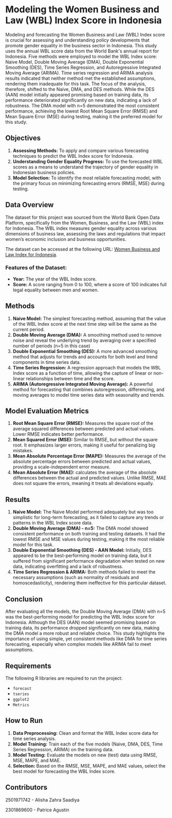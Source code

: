 # Modeling the Women Business and Law (WBL) Index Score in Indonesia
Modeling and forecasting the Women Business and Law (WBL) Index score is crucial for assessing and understanding policy developments that promote gender equality in the business sector in Indonesia. This study uses the annual WBL score data from the World Bank's annual report for Indonesia. Five methods were employed to model the WBL Index score: Naive Model, Double Moving Average (DMA), Double Exponential Smoothing (DES), Time Series Regression, and Autoregressive Integrated Moving Average (ARIMA). Time series regression and ARIMA analysis results indicated that neither method met the established assumptions, rendering them inadequate for this task. The focus of the analysis, therefore, shifted to the Naive, DMA, and DES methods. While the DES (AAN) model initially appeared promising based on training data, its performance deteriorated significantly on new data, indicating a lack of robustness. The DMA model with n=5 demonstrated the most consistent performance, achieving the lowest Root Mean Square Error (RMSE) and Mean Square Error (MSE) during testing, making it the preferred model for this study.

## Objectives 
1. **Assessing Methods:** To apply and compare various forecasting techniques to predict the WBL Index score for Indonesia.
2. **Understanding Gender Equality Progress:** To use the forecasted WBL scores as a means to understand the trajectory of gender equality in Indonesian business policies.
3. **Model Selection:** To identify the most reliable forecasting model, with the primary focus on minimizing forecasting errors (RMSE, MSE) during testing.

## Data Overview
The dataset for this project was sourced from the World Bank Open Data Platform, specifically from the Women, Business, and the Law (WBL) index for Indonesia. The WBL index measures gender equality across various dimensions of business law, assessing the laws and regulations that impact women’s economic inclusion and business opportunities.

The dataset can be accessed at the following URL: [Women Business and Law Index for Indonesia](https://data.worldbank.org/indicator/SG.LAW.INDX?locations=ID).

### Features of the Dataset:
- **Year:** The year of the WBL Index score.
- **Score:** A score ranging from 0 to 100, where a score of 100 indicates full legal equality between men and women.

## Methods
1. **Naive Model:** The simplest forecasting method, assuming that the value of the WBL Index score at the next time step will be the same as the current period.
2. **Double Moving Average (DMA):** A smoothing method used to remove noise and reveal the underlying trend by averaging over a specified number of periods (n=5 in this case)
3. **Double Exponential Smoothing (DES):** A more advanced smoothing method that adjusts for trends and accounts for both level and trend components in time series data.
4. **Time Series Regression:** A regression approach that models the WBL Index score as a function of time, allowing the capture of linear or non-linear relationships between time and the score.
5. **ARIMA (Autoregressive Integrated Moving Average):** A powerful method for forecasting that combines autoregression, differencing, and moving averages to model time series data with seasonality and trends.

## Model Evaluation Metrics
1. **Root Mean Square Error (RMSE):** Measures the square root of the average squared differences between predicted and actual values. Lower RMSE indicates better performance.
2. **Mean Squared Error (MSE):** Similar to RMSE, but without the square root. It emphasizes larger errors, making it useful for penalizing big mistakes.
3. **Mean Absolute Percentage Error (MAPE):** Measures the average of the absolute percentage errors between predicted and actual values, providing a scale-independent error measure.
4. **Mean Absolute Error (MAE):** calculates the average of the absolute differences between the actual and predicted values. Unlike RMSE, MAE does not square the errors, meaning it treats all deviations equally.

## Results
1. **Naive Model:** The Naive Model performed adequately but was too simplistic for long-term forecasting, as it failed to capture any trends or patterns in the WBL Index score data.
2. **Double Moving Average (DMA) - n=5:** The DMA model showed consistent performance on both training and testing datasets. It had the lowest RMSE and MSE values during testing, making it the most reliable model for this task.
3. **Double Exponential Smoothing (DES) - AAN Model:** Initially, DES appeared to be the best-performing model on training data, but it suffered from significant performance degradation when tested on new data, indicating overfitting and a lack of robustness.
4. **Time Series Regression & ARIMA:** Both methods failed to meet the necessary assumptions (such as normality of residuals and homoscedasticity), rendering them ineffective for this particular dataset.

## Conclusion
After evaluating all the models, the Double Moving Average (DMA) with n=5 was the best-performing model for predicting the WBL Index score for Indonesia. Although the DES (AAN) model seemed promising based on training data, its performance dropped significantly on new data, making the DMA model a more robust and reliable choice. This study highlights the importance of using simple, yet consistent methods like DMA for time series forecasting, especially when complex models like ARIMA fail to meet assumptions.

## Requirements
The following R libraries are required to run the project:
- `forecast`
- `tseries`
- `ggplot2`
- `Metrics`

## How to Run
1. **Data Preprocessing:** Clean and format the WBL Index score data for time series analysis.
2. **Model Training:** Train each of the five models (Naive, DMA, DES, Time Series Regression, ARIMA) on the training data.
3. **Model Testing:** Evaluate the models on new (test) data using RMSE, MSE, MAPE, and MAE.
4. **Selection:** Based on the RMSE, MSE, MAPE, and MAE values, select the best model for forecasting the WBL Index score.

## Contributors

2501971742 - Alisha Zahra Saadiya

2301869600 - Patrice Agustin
